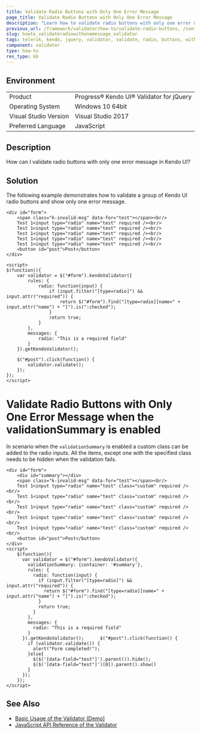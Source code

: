 ```yaml
---
title: Validate Radio Buttons with Only One Error Message
page_title: Validate Radio Buttons with Only One Error Message 
description: "Learn how to validate radio buttons with only one error message in Kendo UI."
previous_url: /framework/validator/how-to/validate-radio-buttons, /controls/editors/validator/how-to/validate-radio-buttons
slug: howto_validateradiowithonemessage_validator
tags: telerik, kendo, jquery, validator, validate, radio, buttons, with, only, one, error, message
component: validator
type: how-to
res_type: kb
---
```


## Environment

<table>
 <tr>
  <td>Product</td>
  <td>Progress® Kendo UI® Validator for jQuery</td>
 </tr>
 <tr>
  <td>Operating System</td>
  <td>Windows 10 64bit</td>
 </tr>
 <tr>
  <td>Visual Studio Version</td>
  <td>Visual Studio 2017</td>
 </tr>
 <tr>
  <td>Preferred Language</td>
  <td>JavaScript</td>
 </tr>
</table>

## Description

How can I validate radio buttons with only one error message in Kendo UI?

## Solution

The following example demonstrates how to validate a group of Kendo UI radio buttons and show only one error message.

```dojo
<div id="form">
    <span class="k-invalid-msg" data-for="test"></span><br/>
    Test 1<input type="radio" name="test" required /><br/>
    Test 1<input type="radio" name="test" required /><br/>
    Test 1<input type="radio" name="test" required /><br/>
    Test 1<input type="radio" name="test" required /><br/>
    Test 1<input type="radio" name="test" required /><br/>
    <button id="post">Post</button>
</div>

<script>
$(function(){
    var validator = $("#form").kendoValidator({
        rules: {
            radio: function(input) {
                if (input.filter("[type=radio]") && input.attr("required")) {
                    return $("#form").find("[type=radio][name=" + input.attr("name") + "]").is(":checked");
                }
                return true;
            }
        },
        messages: {
            radio: "This is a required field"
        }
    }).getKendoValidator();

    $("#post").click(function() {
        validator.validate();
    });
});
</script>
```

# Validate Radio Buttons with Only One Error Message when the validationSummary is enabled

In scenario when the `validationSummary` is enabled a custom class can be added to the radio inputs. All the items, except one with the specified class needs to be hidden when the validation fails. 

```dojo
<div id="form">
    <div id="summary"></div>
    <span class="k-invalid-msg" data-for="test"></span><br/>
    Test 1<input type="radio" name="test" class="custom" required /><br/>
    Test 1<input type="radio" name="test" class="custom" required /><br/>
    Test 1<input type="radio" name="test" class="custom" required /><br/>
    Test 1<input type="radio" name="test" class="custom" required /><br/>
    Test 1<input type="radio" name="test" class="custom" required /><br/>
    <button id="post">Post</button>
</div>  
<script>
    $(function(){
      var validator = $("#form").kendoValidator({
        validationSummary: {container: '#summary'},
        rules: {
          radio: function(input) {
            if (input.filter("[type=radio]") && input.attr("required")) {
              return $("#form").find("[type=radio][name=" + input.attr("name") + "]").is(":checked");
            }
            return true;
          }
        },
        messages: {
          radio: "This is a required field"
        }
      }).getKendoValidator();      $("#post").click(function() {
        if (validator.validate()) {
          alert("Form completed!");
        }else{		            
          $($('[data-field="test"]').parent()).hide();
          $($('[data-field="test"]')[0]).parent().show()
        }
      });
    });
</script>
```

## See Also

* [Basic Usage of the Validator (Demo)](https://demos.telerik.com/kendo-ui/validator/index)
* [JavaScript API Reference of the Validator](/api/javascript/ui/validator)
